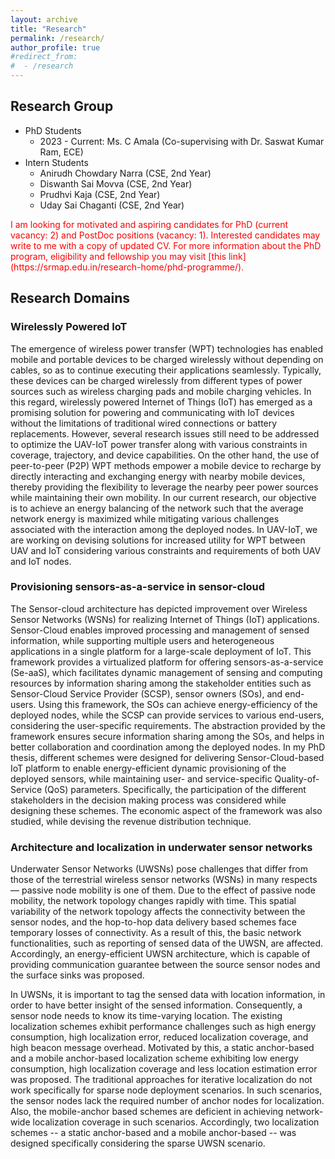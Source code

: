 ```yaml
---
layout: archive
title: "Research"
permalink: /research/
author_profile: true
#redirect_from:
#  - /research
---
```


## Research Group

* PhD Students
  * 2023 - Current: Ms. C Amala (Co-supervising with Dr. Saswat Kumar Ram, ECE)
* Intern Students
  * Anirudh Chowdary Narra (CSE, 2nd Year)
  * Diswanth Sai Movva (CSE, 2nd Year)
  * Prudhvi Kaja (CSE, 2nd Year)
  * Uday Sai Chaganti (CSE, 2nd Year)

<span style="color:red">
I am looking for motivated and aspiring candidates for PhD (current vacancy: 2) and PostDoc positions (vacancy: 1). Interested candidates may write to me with a copy of updated CV. For more information about the PhD program, eligibility and fellowship you may visit [this link](https://srmap.edu.in/research-home/phd-programme/).
</span>

## Research Domains

### Wirelessly Powered IoT
The emergence of wireless power transfer (WPT) technologies has enabled mobile and portable devices to be charged wirelessly without depending on cables, so as to continue executing their applications seamlessly. Typically, these devices can be charged wirelessly from different types of power sources such as wireless charging pads and mobile charging vehicles. In this regard, wirelessly powered Internet of Things (IoT) has emerged as a promising solution for powering and communicating with IoT devices without the limitations of traditional wired connections or battery replacements. However, several research issues still need to be addressed to optimize the UAV-IoT power transfer along with various constraints in coverage, trajectory, and device capabilities. On the other hand, the use of peer-to-peer (P2P) WPT methods empower a mobile device to recharge by directly interacting and exchanging energy with nearby mobile devices, thereby providing the flexibility to leverage the nearby peer power sources while maintaining their own mobility. In our current research, our objective is to achieve an energy balancing of the network such that the average network energy is maximized while mitigating various challenges associated with the interaction among the deployed nodes. In UAV-IoT, we are working on devising solutions for increased utility for WPT between UAV and IoT considering various constraints and requirements of both UAV and IoT nodes.


### Provisioning sensors-as-a-service in sensor-cloud
The Sensor-cloud architecture has depicted improvement over Wireless Sensor Networks (WSNs) for realizing Internet of Things (IoT) applications. Sensor-Cloud enables improved processing and management of sensed information, while supporting multiple users and heterogeneous applications in a single platform for a large-scale deployment of IoT. This framework provides a virtualized platform for offering sensors-as-a-service (Se-aaS), which facilitates dynamic management of sensing and computing resources by information sharing among the stakeholder entities such as Sensor-Cloud Service Provider (SCSP), sensor owners (SOs), and end-users. Using this framework, the SOs can achieve energy-efficiency of the deployed nodes, while the SCSP can provide services to various end-users, considering the user-specific requirements. The abstraction provided by the framework ensures secure information sharing among the SOs, and helps in better collaboration and coordination among the deployed nodes. In my PhD thesis, different schemes were designed for delivering Sensor-Cloud-based IoT platform to enable energy-efficient dynamic provisioning of the deployed sensors, while maintaining user- and service-specific Quality-of-Service (QoS) parameters. Specifically, the participation of the different stakeholders in the decision making process was considered while designing these schemes. The economic aspect of the framework was also studied, while devising the revenue distribution technique.


### Architecture and localization in underwater sensor networks
Underwater Sensor Networks (UWSNs) pose challenges that differ from those of the terrestrial wireless sensor networks (WSNs) in many respects — passive node mobility is one of them. Due to the effect of passive node mobility, the network topology changes rapidly with time. This spatial variability of the network topology affects the connectivity between the sensor nodes, and the hop-to-hop data delivery based schemes face temporary losses of connectivity. As a result of this, the basic network functionalities, such as reporting of sensed data of the UWSN, are affected. Accordingly, an energy-efficient UWSN architecture, which is capable of providing communication guarantee between the source sensor nodes and the surface sinks was proposed.

In UWSNs, it is important to tag the sensed data with location information, in order to have better insight of the sensed information. Consequently, a sensor node needs to
know its time-varying location. The existing localization schemes exhibit performance challenges such as high energy consumption, high localization error, reduced localization coverage, and high beacon message overhead. Motivated by this, a static anchor-based and a mobile anchor-based localization scheme exhibiting low energy consumption, high localization coverage and less location estimation error was proposed. The traditional approaches for iterative localization do not work specifically for sparse node deployment scenarios. In such scenarios, the sensor nodes lack the required number of anchor nodes for localization. Also, the mobile-anchor based schemes are deficient in achieving network-wide localization coverage in such scenarios. Accordingly, two localization schemes -- a static anchor-based and a mobile anchor-based -- was designed specifically considering the sparse UWSN scenario.




